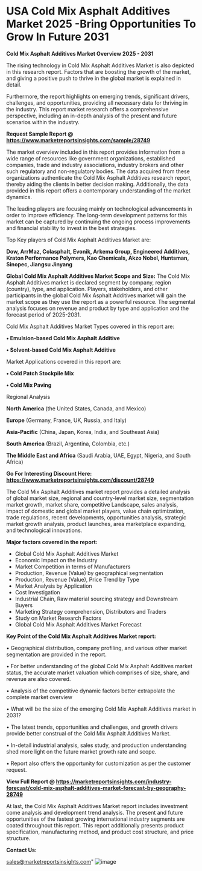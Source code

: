 # USA Cold Mix Asphalt Additives Market 2025 -Bring Opportunities To Grow In Future 2031

<Strong> Cold Mix Asphalt Additives Market Overview 2025 - 2031</strong>

The rising technology in Cold Mix Asphalt Additives Market is also depicted in this research report. Factors that are boosting the growth of the market, and giving a positive push to thrive in the global market is explained in detail.

Furthermore, the report highlights on emerging trends, significant drivers, challenges, and opportunities, providing all necessary data for thriving in the industry. This report market research offers a comprehensive perspective, including an in-depth analysis of the present and future scenarios within the industry.

<strong>Request Sample Report @ <a href=https://www.marketreportsinsights.com/sample/28749>https://www.marketreportsinsights.com/sample/28749</a></strong>

The market overview included in this report provides information from a wide range of resources like government organizations, established companies, trade and industry associations, industry brokers and other such regulatory and non-regulatory bodies. The data acquired from these organizations authenticate the Cold Mix Asphalt Additives research report, thereby aiding the clients in better decision making. Additionally, the data provided in this report offers a contemporary understanding of the market dynamics.

The leading players are focusing mainly on technological advancements in order to improve efficiency. The long-term development patterns for this market can be captured by continuing the ongoing process improvements and financial stability to invest in the best strategies.

Top Key players of Cold Mix Asphalt Additives Market are:

<strong>Dow, ArrMaz, Colasphalt, Evonik, Arkema Group, Engineered Additives, Kraton Performance Polymers, Kao Chemicals, Akzo Nobel, Huntsman, Sinopec, Jiangsu Jinyang</strong>

<strong><b>Global Cold Mix Asphalt Additives Market Scope and Size:</b></strong>
The Cold Mix Asphalt Additives market is declared segment by company, region (country), type, and application. Players, stakeholders, and other participants in the global Cold Mix Asphalt Additives market will gain the market scope as they use the report as a powerful resource. The segmental analysis focuses on revenue and product by type and application and the forecast period of 2025-2031.

Cold Mix Asphalt Additives Market Types covered in this report are:

<strong>• Emulsion-based Cold Mix Asphalt Additive

• Solvent-based Cold Mix Asphalt Additive</strong>

Market Applications covered in this report are:

<strong>• Cold Patch Stockpile Mix

• Cold Mix Paving</strong> 

Regional Analysis

<strong>North America</strong> (the United States, Canada, and Mexico)

<strong>Europe</strong> (Germany, France, UK, Russia, and Italy)

<strong>Asia-Pacific</strong> (China, Japan, Korea, India, and Southeast Asia)

<strong>South America</strong> (Brazil, Argentina, Colombia, etc.)

<strong>The Middle East and Africa</strong> (Saudi Arabia, UAE, Egypt, Nigeria, and South Africa)

<strong>Go For Interesting Discount Here: <a href=https://www.marketreportsinsights.com/discount/28749>https://www.marketreportsinsights.com/discount/28749</a></strong>

The Cold Mix Asphalt Additives market report provides a detailed analysis of global market size, regional and country-level market size, segmentation market growth, market share, competitive Landscape, sales analysis, impact of domestic and global market players, value chain optimization, trade regulations, recent developments, opportunities analysis, strategic market growth analysis, product launches, area marketplace expanding, and technological innovations.

<strong><b>Major factors covered in the report:</b></strong>
<ul>
  <li>Global Cold Mix Asphalt Additives Market </li>
  <li>Economic Impact on the Industry</li>
  <li>Market Competition in terms of Manufacturers</li>
  <li>Production, Revenue (Value) by geographical segmentation</li>
  <li>Production, Revenue (Value), Price Trend by Type</li>
  <li>Market Analysis by Application</li>
  <li>Cost Investigation</li>
  <li>Industrial Chain, Raw material sourcing strategy and Downstream Buyers</li>
  <li>Marketing Strategy comprehension, Distributors and Traders</li>
  <li>Study on Market Research Factors</li>
  <li>Global Cold Mix Asphalt Additives Market Forecast</li>
</ul>

<strong><b>Key Point of the Cold Mix Asphalt Additives Market report:</b></strong>

• Geographical distribution, company profiling, and various other market segmentation are provided in the report.

• For better understanding of the global Cold Mix Asphalt Additives market status, the accurate market valuation which comprises of size, share, and revenue are also covered.

• Analysis of the competitive dynamic factors better extrapolate the complete market overview

• What will be the size of the emerging Cold Mix Asphalt Additives market in 2031?

• The latest trends, opportunities and challenges, and growth drivers provide better construal of the Cold Mix Asphalt Additives Market.

• In-detail industrial analysis, sales study, and production understanding shed more light on the future market growth rate and scope.

• Report also offers the opportunity for customization as per the customer request.

<strong><b>View Full Report @ <a href=https://marketreportsinsights.com/industry-forecast/cold-mix-asphalt-additives-market-forecast-by-geography-28749>https://marketreportsinsights.com/industry-forecast/cold-mix-asphalt-additives-market-forecast-by-geography-28749</a></b></strong>


At last, the Cold Mix Asphalt Additives Market report includes investment come analysis and development trend analysis. The present and future opportunities of the fastest growing international industry segments are coated throughout this report. This report additionally presents product specification, manufacturing method, and product cost structure, and price structure.

<strong>Contact Us:</strong>

sales@marketreportsinsights.com"
![image](https://github.com/user-attachments/assets/125ac01d-29ae-4152-b1d1-69314c79749a)
